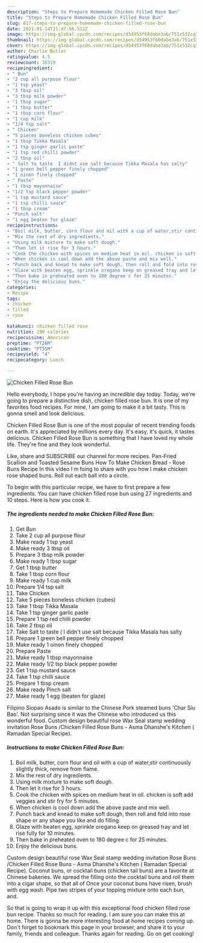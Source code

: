 ```yaml
---
description: "Steps to Prepare Homemade Chicken Filled Rose Bun"
title: "Steps to Prepare Homemade Chicken Filled Rose Bun"
slug: 817-steps-to-prepare-homemade-chicken-filled-rose-bun
date: 2021-01-14T21:47:56.512Z
image: https://img-global.cpcdn.com/recipes/d54953f60dabe3ab/751x532cq70/chicken-filled-rose-bun-recipe-main-photo.jpg
thumbnail: https://img-global.cpcdn.com/recipes/d54953f60dabe3ab/751x532cq70/chicken-filled-rose-bun-recipe-main-photo.jpg
cover: https://img-global.cpcdn.com/recipes/d54953f60dabe3ab/751x532cq70/chicken-filled-rose-bun-recipe-main-photo.jpg
author: Charlie Butler
ratingvalue: 4.5
reviewcount: 30319
recipeingredient:
- " Bun"
- "2 cup all purpose flour"
- "1 tsp yeast"
- "3 tbsp oil"
- "3 tbsp milk powder"
- "1 tbsp sugar"
- "1 tbsp butter"
- "1 tbsp corn flour"
- "1 cup milk"
- "1/4 tsp salt"
- " Chicken"
- "5 pieces boneless chicken cubes"
- "1 tbsp Tikka Masala"
- "1 tsp ginger garlic paste"
- "1 tsp red chilli powder"
- "2 tbsp oil"
- " Salt to taste  I didnt use salt because Tikka Masala has salty"
- "1 green bell pepper finely chopped"
- "1 oinon finely chopped"
- " Paste"
- "1 tbsp mayonnaise"
- "1/2 tsp black pepper powder"
- "1 tsp mustard sauce"
- "1 tsp chilli sauce"
- "1 tbsp cream"
- "Pinch salt"
- "1 egg beaten for glaze"
recipeinstructions:
- "Boil milk, butter, corn flour and oil with a cup of water,stir continuously slightly thick, remove from flame."
- "Mix the rest of dry ingredients."
- "Using milk mixture to make soft dough."
- "Then let it rise for 3 hours."
- "Cook the chicken with spices on medium heat in oil. chicken is soft add veggies and stir fry for 5 minutes."
- "When chicken is cool down add the above paste and mix well."
- "Punch back and knead to make soft dough, then roll and fold into rose shape or any shape you like and do filling."
- "Glaze with beaten egg, sprinkle oregano keep on greased tray and let rise fully for 10 minutes."
- "Then bake in preheated oven to 180 degree c for 25 minutes."
- "Enjoy the delicious buns."
categories:
- Recipe
tags:
- chicken
- filled
- rose

katakunci: chicken filled rose 
nutrition: 190 calories
recipecuisine: American
preptime: "PT26M"
cooktime: "PT55M"
recipeyield: "4"
recipecategory: Lunch

---
```



![Chicken Filled Rose Bun](https://img-global.cpcdn.com/recipes/d54953f60dabe3ab/751x532cq70/chicken-filled-rose-bun-recipe-main-photo.jpg)

Hello everybody, I hope you're having an incredible day today. Today, we're going to prepare a distinctive dish, chicken filled rose bun. It is one of my favorites food recipes. For mine, I am going to make it a bit tasty. This is gonna smell and look delicious.

Chicken Filled Rose Bun is one of the most popular of recent trending foods on earth. It's appreciated by millions every day. It's easy, it's quick, it tastes delicious. Chicken Filled Rose Bun is something that I have loved my whole life. They're fine and they look wonderful.

Like, share and SUBSCRIBE our channel for more recipes. Pan-Fried Scallion and Toasted Sesame Buns How To Make Chicken Bread - Rose Buns Recipe In this video I m foing to share with you how I make chicken rose shaped buns. Roll out each ball into a circle.


To begin with this particular recipe, we have to first prepare a few ingredients. You can have chicken filled rose bun using 27 ingredients and 10 steps. Here is how you cook it.

<!--inarticleads1-->

##### The ingredients needed to make Chicken Filled Rose Bun:

1. Get  Bun
1. Take 2 cup all purpose flour
1. Make ready 1 tsp yeast
1. Make ready 3 tbsp oil
1. Prepare 3 tbsp milk powder
1. Make ready 1 tbsp sugar
1. Get 1 tbsp butter
1. Take 1 tbsp corn flour
1. Make ready 1 cup milk
1. Prepare 1/4 tsp salt
1. Take  Chicken
1. Take 5 pieces boneless chicken (cubes)
1. Take 1 tbsp Tikka Masala
1. Take 1 tsp ginger garlic paste
1. Prepare 1 tsp red chilli powder
1. Take 2 tbsp oil
1. Take  Salt to taste ( I didn&#39;t use salt because Tikka Masala has salty
1. Prepare 1 green bell pepper finely chopped
1. Make ready 1 oinon finely chopped
1. Prepare  Paste
1. Make ready 1 tbsp mayonnaise
1. Make ready 1/2 tsp black pepper powder
1. Get 1 tsp mustard sauce
1. Take 1 tsp chilli sauce
1. Prepare 1 tbsp cream
1. Make ready Pinch salt
1. Make ready 1 egg (beaten for glaze)


Filipino Siopao Asado is similar to the Chinese Pork steamed buns &#39;Char Siu Bao&#39;. Not surprising since it was the Chinese who introduced us this wonderful food. Custom design beautiful rose Wax Seal stamp wedding invitation Rose Buns /Chicken Filled Rose Buns - Asma Dhanshe&#39;s Kitchen ( Ramadan Special Recipe). 

<!--inarticleads2-->

##### Instructions to make Chicken Filled Rose Bun:

1. Boil milk, butter, corn flour and oil with a cup of water,stir continuously slightly thick, remove from flame.
1. Mix the rest of dry ingredients.
1. Using milk mixture to make soft dough.
1. Then let it rise for 3 hours.
1. Cook the chicken with spices on medium heat in oil. chicken is soft add veggies and stir fry for 5 minutes.
1. When chicken is cool down add the above paste and mix well.
1. Punch back and knead to make soft dough, then roll and fold into rose shape or any shape you like and do filling.
1. Glaze with beaten egg, sprinkle oregano keep on greased tray and let rise fully for 10 minutes.
1. Then bake in preheated oven to 180 degree c for 25 minutes.
1. Enjoy the delicious buns.


Custom design beautiful rose Wax Seal stamp wedding invitation Rose Buns /Chicken Filled Rose Buns - Asma Dhanshe&#39;s Kitchen ( Ramadan Special Recipe). Coconut buns, or cocktail buns (chicken tail buns) are a favorite at Chinese bakeries. We spread the filling onto the cocktail buns and roll them into a cigar shape, so that all of Once your coconut buns have risen, brush with egg wash. Pipe two stripes of your topping mixture onto each bun, and. 

So that is going to wrap it up with this exceptional food chicken filled rose bun recipe. Thanks so much for reading. I am sure you can make this at home. There is gonna be more interesting food at home recipes coming up. Don't forget to bookmark this page in your browser, and share it to your family, friends and colleague. Thanks again for reading. Go on get cooking!
